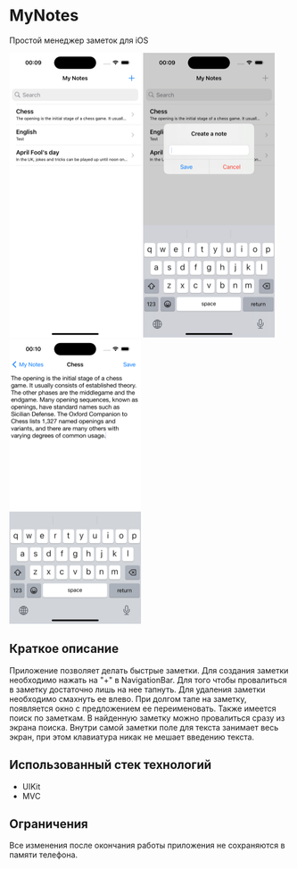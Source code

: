 # MyNotes

Простой менеджер заметок для iOS

<img src="https://github.com/KamBik1/MyNotes/blob/main/MyNotesScreenshots/Screenshot1.png" alt="Screensot1" width="236" height="510"> <img src="https://github.com/KamBik1/MyNotes/blob/main/MyNotesScreenshots/Screenshot2.png" alt="Screensot2" width="236" height="510"> <img src="https://github.com/KamBik1/MyNotes/blob/main/MyNotesScreenshots/Screenshot3.png" alt="Screensot3" width="236" height="510">


## Краткое описание

Приложение позволяет делать быстрые заметки. Для создания заметки необходимо нажать на "+" в NavigationBar. Для того чтобы провалиться в заметку достаточно лишь на нее тапнуть. Для удаления заметки необходимо смахнуть ее влево. При долгом тапе на заметку, появляется окно с предложением ее переименовать. Также имеется поиск по заметкам. В найденную заметку можно провалиться сразу из экрана поиска. Внутри самой заметки поле для текста занимает весь экран, при этом клавиатура никак не мешает введению текста.

## Использованный стек технологий

+ UIKit
+ MVC

## Ограничения

Все изменения после окончания работы приложения не сохраняются в памяти телефона.
